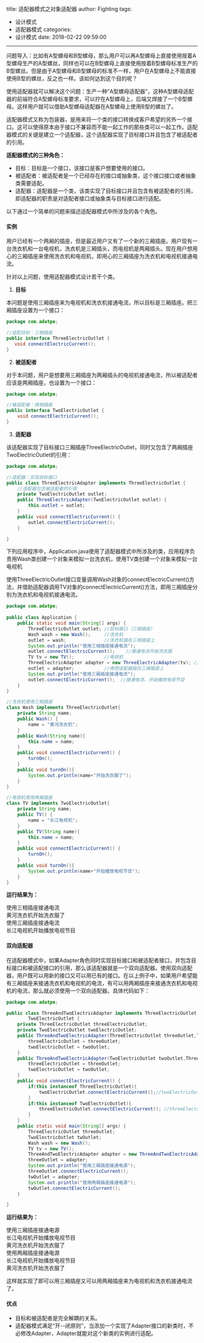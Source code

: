 title: 适配器模式之对象适配器
author: Fighting
tags:
  - 设计模式
  - 适配器模式
categories:
  - 设计模式
date: 2018-02-22 09:59:00
---
问题导入：比如有A型螺母和B型螺母，那么用户可以再A型螺母上直接使用按着A型螺母生产的A型螺丝，同样也可以在B型螺母上直接使用按着B型螺母标准生产的B型螺丝。但是由于A型螺母和B型螺母的标准不一样，用户在A型螺母上不能直接使用B型的螺丝，反之也一样。该如何达到这个目的呢？

使用适配器就可以解决这个问题：生产一种“A型螺母适配器”，这种A型螺母适配器的前端符合A型螺母标准要求，可以拧在A型螺母上，后端又焊接了一个B型螺母。这样用户就可以借助A型螺母适配器在A型螺母上使用B型的螺丝了。

适配器模式又称为包装器，是用来将一个类的接口转换成客户希望的另外一个接口。这可以使得原本由于接口不兼容而不能一起工作的那些类可以一起工作。适配器模式的关键是建立一个适配器，这个适配器实现了目标接口并且包含了被适配者的引用。

**适配器模式的三种角色：**
- 目标：目标是一个接口，该接口是客户想要使用的接口。
- 被适配者：被适配者是一个已经存在的接口或抽象类，这个接口接口或者抽象类需要适配。
- 适配器：适配器是一个类，该类实现了目标接口并且包含有被适配者的引用，即适配器的职责是对适配者接口或抽象类与目标接口进行适配。

以下通过一个简单的问题来描述适配器模式中所涉及的各个角色。

<!--more-->

#### 实例

用户已经有一个两厢的插座，但是最近用户又有了一个新的三厢插座。用户现有一台洗衣机和一台电视机，洗衣机是三厢插头，而电视机是两厢插头。现在用户想用心的三厢插座来使用洗衣机和电视机，即用心的三厢插座为洗衣机和电视机接通电流。
  
针对以上问题，使用适配器模式设计若干个类。

1. **目标**

 本问题是使用三厢插座来为电视机和洗衣机接通电流，所以目标是三厢插座。把三厢插座设置为一个接口：
  
 ```java
 package com.adatpe;

 //适配目标：三相插座
 public interface ThreeElectricOutlet {
 	void connectElectricCurrent();
 }
 ```

2. **被适配者**

 对于本问题，用户是想要用三厢插座为两厢插头的电视机接通电流，所以被适配者应该是两厢插座，也设置为一个接口：

 ```java
 package com.adatpe;

 //被适配者：两相插座
 public interface TwoElectricOutlet {
     void connectElectricCurrent();
 }
 ```

3. **适配器**

 该适配器实现了目标接口三厢插座ThreeElectricOutlet，同时又包含了两厢插座TwoElectricOutlet的引用：
  
 ```java
 package com.adatpe;

 //适配器：实现目标接口
 public class ThreeElectricAdapter implements ThreeElectricOutlet {
     //适配器包含被适配者的引用
     private TwoElectricOutlet outlet;
     public ThreeElectricAdapter(TwoElectricOutlet outlet) {
         this.outlet = outlet;
     }
     public void connectElectricCurrent() {
         outlet.connectElectricCurrent();
     }

 }
 ```

下列应用程序中，Application.java使用了适配器模式中所涉及的类，应用程序负责用Wash类创建一个对象来模拟一台洗衣机，使用TV类创建一个对象来模拟一台电视机

使用ThreeElectricOutlet接口变量调用Wash对象的connectElectricCurrent()方法，并借助适配器调用TV对象的connectElectricCurrent()方法，即用三厢插座分别为洗衣机和电视机接通电流。

```java
package com.adatpe; 
 
public class Application {
    public static void main(String[] args) {
        ThreeElectricOutlet outlet; //目标接口（三相插座）
        Wash wash = new Wash();     //洗衣机
        outlet = wash;              //洗衣机插在三相插座上
        System.out.println("使用三相插座接通电流");
        outlet.connectElectricCurrent();    //接通电流开始洗衣服
        TV tv = new TV();           //电视机
        ThreeElectricAdapter adapter = new ThreeElectricAdapter(tv); //把电视插在适配器上面
        outlet = adapter;           //再把适配器插在三厢插座上
        System.out.println("使用三厢插座接通电流");
        outlet.connectElectricCurrent();  //接通电流，开始播放电视节目
    }
}

//洗衣机使用三相插座
class Wash implements ThreeElectricOutlet{
    private String name;
    public Wash() {
        name = "黄河洗衣机";
    }
    public Wash(String name){
        this.name = name;
    }
    public void connectElectricCurrent() {
        turnOn();
    }
    public void turnOn(){
        System.out.println(name+"开始洗衣服了");
    }
}

//电视机使用两厢插座
class TV implements TwoElectricOutlet{
    private String name;
    public TV() {
        name = "长江电视机";
    }
    public TV(String name){
        this.name = name;
    }
    public void connectElectricCurrent() {
        turnOn();
    }
    public void turnOn(){
        System.out.println(name+"开始播放电视节目");
    }
}
```
 
**运行结果为：**

使用三相插座接通电流  
黄河洗衣机开始洗衣服了  
使用三厢插座接通电流  
长江电视机开始播放电视节目
  


#### 双向适配器

在适配器模式中，如果Adapter角色同时实现目标接口和被适配者接口，并包含目标接口和被适配接口的引用，那么该适配器就是一个双向适配器。使用双向适配器，用户既可以用新的接口又可以用已有的接口。在以上例子中，如果用户希望能有三厢插座来接通洗衣机和电视机的电流，有可以用两厢插座来接通洗衣机和电视机的电流，那么就必须使用一个双向适配器。具体代码如下：
  
  
```java
package com.adatpe;

public class ThreeAndTwoElectricAdapter implements ThreeElectricOutlet,
        TwoElectricOutlet {
    private ThreeElectricOutlet threeElectricOutlet;
    private TwoElectricOutlet twoElectricOutlet;
    public ThreeAndTwoElectricAdapter(ThreeElectricOutlet threeOutlet,TwoElectricOutlet twoOutlet) {
        threeElectricOutlet = threeOutlet;
        twoElectricOutlet = twoOutlet;
    }
    public ThreeAndTwoElectricAdapter(TwoElectricOutlet twoOutlet,ThreeElectricOutlet threeOutlet){
        threeElectricOutlet = threeOutlet;
        twoElectricOutlet = twoOutlet;
    }
    public void connectElectricCurrent() {
        if(this instanceof ThreeElectricOutlet){
            twoElectricOutlet.connectElectricCurrent();//twoElectricOutlet是被适配的接口
        }
        if(this instanceof TwoElectricOutlet){
            threeElectricOutlet.connectElectricCurrent(); //threeElectricOutlet是被适配的接口
        }
    }
    public static void main(String[] args) {
        ThreeElectricOutlet threeOutlet;
        TwoElectricOutlet twOutlet;
        Wash wash = new Wash();
        TV tv = new TV();
        ThreeAndTwoElectricAdapter adapter = new ThreeAndTwoElectricAdapter(wash,tv);
        threeOutlet = adapter;
        System.out.println("使用三厢插座接通电源");
        threeOutlet.connectElectricCurrent();
        twOutlet = adapter;
        System.out.println("使用两厢插座接通电源");
        twOutlet.connectElectricCurrent();
    }

}
```

**运行结果为：**

使用三厢插座接通电源  
长江电视机开始播放电视节目  
黄河洗衣机开始洗衣服了  
使用两厢插座接通电源  
长江电视机开始播放电视节目  
黄河洗衣机开始洗衣服了  

这样就实现了即可以用三厢插座又可以用两厢插座来为电视机和洗衣机接通电流了。


#### 优点
- 目标和被适配者是完全解耦的关系。
- 适配器模式满足“开--闭原则”，当添加一个实现了Adapter接口的新类时，不必修改Adapter，Adapter就能对这个新类的实例进行适配。